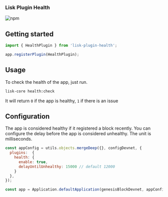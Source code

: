 ### Lisk Plugin Health 

![npm](https://img.shields.io/npm/v/lisk-plugin-health)

## Getting started 

```js
import { HealthPlugin } from 'lisk-plugin-health';

app.registerPlugin(HealthPlugin);
```

## Usage
To check the health of the app, just run.
```bash
lisk-core health:check
```
It will return `0` if the app is healthy, `1` if there is an issue


## Configuration

The app is considered healthy if it registered a block recently. You can configure the delay before the app is considered unhealthy.
The unit is milliseconds.

```js
const appConfig = utils.objects.mergeDeep({}, configDevnet, {
  plugins:  {
    health: {
      enable: true,
      delayUntilUnhealthy: 15000 // default 12000
    }
  },
});

const app = Application.defaultApplication(genesisBlockDevnet, appConfig); 
```
